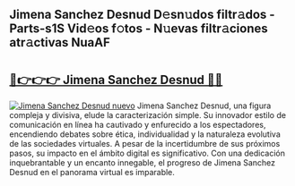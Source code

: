 ## Jimena Sanchez Desnud D𝚎sn𝚞dos filtr𝚊dos - Parts-s1S Vid𝚎os f𝚘tos - N𝚞evas filtr𝚊ciones atr𝚊ctivas NuaAF

# <h2><a href="http://mb8t29.tromn.icu/?c=Jimena+Sanchez+Desnud">🔗👉👉👉 Jimena Sanchez Desnud 🔗🔗</a></h2>

[![Jimena Sanchez Desnud nuevo](https://i.imgur.com/pEAQMta.gif)](http://mb8t29.tromn.icu/?c=Jimena+Sanchez+Desnud)
Jimena Sanchez Desnud, una figura compleja y divisiva, elude la caracterización simple. Su innovador estilo de comunicación en línea ha cautivado y enfurecido a los espectadores, encendiendo debates sobre ética, individualidad y la naturaleza evolutiva de las sociedades virtuales. A pesar de la incertidumbre de sus próximos pasos, su impacto en el ámbito digital es significativo. Con una dedicación inquebrantable y un encanto innegable, el progreso de Jimena Sanchez Desnud en el panorama virtual es imparable.
